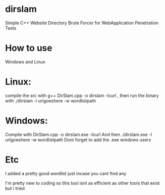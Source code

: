 # dirslam
Simple C++ Website Directory Brute Forcer for WebApplication Penetration Tests

# How to use
Windows and Linux
# Linux: 
compile the src with g++ DirSlam.cpp -o dirslam -lcurl , then run the binary with 
./dirslam -l urlgoeshere -w wordlistpath

# Windows: 
Compile with DirSlam.cpp -o dirslam.exe -lcurl
And then ./dirslam.exe -l urlgoeshere -w wordlistpath
Dont forget to add the .exe windows users

# Etc

I added a pretty good wordlist just incase you cant find any

I'm pretty new to coding so this tool isnt as efficient as other tools that exist but i tried
